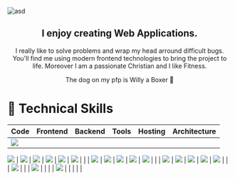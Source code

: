 ![asd](https://user-images.githubusercontent.com/45995648/148986147-8f6fc7d1-410a-401c-9ca9-df7ed7552486.png)
<div align="center">
 <h2> I enjoy creating Web Applications. </h2>
 <p> I really like to solve problems and wrap my head arround difficult bugs.
  You'll find me using modern frontend technologies to bring the project to life. 
  Moreover I am a passionate Christian and I like Fitness.</p>
<p>The dog on my pfp is Willy a Boxer 🐶</p>
</div>

                                                                                                    
# 💼 Technical Skills

| Code                                                                                                    | Frontend                                                                                               | Backend                                                                                                 | Tools                                                                                                    | Hosting                                                                                                | Architecture                                                                                                 |
|---------------------------------------------------------------------------------------------------------|--------------------------------------------------------------------------------------------------------|---------------------------------------------------------------------------------------------------------|----------------------------------------------------------------------------------------------------------|--------------------------------------------------------------------------------------------------------|--------------------------------------------------------------------------------------------------------------|
| ![](https://img.shields.io/badge/Code-JavaScript-informational?style=flat&logo=JavaScript&color=F7DF1E) |
![](https://img.shields.io/badge/Code-TypeScript-informational?style=flat&logo=TypeScript&color=3178C6)
| ![](https://img.shields.io/badge/Style-HTML5-informational?style=flat&logo=HTML5&color=E34F26)         | ![](https://img.shields.io/badge/Library-Node.js-informational?style=flat&logo=Node.js&color=82bb01)    | ![](https://img.shields.io/badge/Workflow-Git-informational?style=flat&logo=Git&color=F05032)            | ![](https://img.shields.io/badge/Hosting-GitHub-informational?style=flat&logo=GitHub&color=181717)     | ![](https://img.shields.io/badge/Principles-CleanCode-informational?style=flat&logo=CleanCode&color=333)     |
|                                                                                                         | ![](https://img.shields.io/badge/Style-CSS3-informational?style=flat&logo=CSS3&color=1572B6)           | ![](https://img.shields.io/badge/Database-MongoDB-informational?style=flat&logo=MongoDB&color=47a248)   | ![](https://img.shields.io/badge/Tools-NPM-informational?style=flat&logo=NPM&color=CB3837)               | ![](https://img.shields.io/badge/Hosting-Netlify-informational?style=flat&logo=netlify&color=00C7B7)   | ![](https://img.shields.io/badge/Architecture-ResponsiveDesign-informational?style=flat&logo=DRY&color=333)  |
|                                                                                                         | ![](https://img.shields.io/badge/Style-SASS-informational?style=flat&logo=SASS&color=cc6598)           | ![](https://img.shields.io/badge/Database-Firebase-informational?style=flat&logo=Firebase&color=ffca28) | ![](https://img.shields.io/badge/IDE-VSCode-informational?style=flat&logo=visualstudiocode&color=007ACC) | ![](https://img.shields.io/badge/Hosting-Vercel-informational?style=flat&logo=vercel&color=000000)     | ![](https://img.shields.io/badge/Architecture-MobileFirstDesign-informational?style=flat&logo=DRY&color=333) |
|                                                                                                         | ![](https://img.shields.io/badge/Style-Bootstrap-informational?style=flat&logo=Bootstrap&color=7952B3) |                                                                                                         |                                                                                                          | ![](https://img.shields.io/badge/CMS-Contentful-informational?style=flat&logo=Contentful&color=2478CC) |                                                                                                              |
|                                                                                                         | ![](https://img.shields.io/badge/Library-React.js-informational?style=flat&logo=react&color=61DAFB)    |                                                                                                         |                                                                                                          |                                                                                                        |                                                                                                              |

